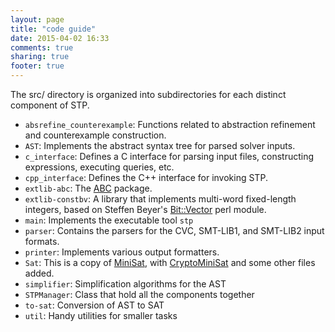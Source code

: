 ```yaml
---
layout: page
title: "code guide"
date: 2015-04-02 16:33
comments: true
sharing: true
footer: true
---
```


The src/ directory is organized into subdirectories for each distinct component of STP.

* `absrefine_counterexample`: Functions related to abstraction refinement and counterexample construction.
* `AST`: Implements the abstract syntax tree for parsed solver inputs.
* `c_interface`: Defines a C interface for parsing input files, constructing expressions, executing queries, etc.
* `cpp_interface`: Defines the C++ interface for invoking STP.
* `extlib-abc`: The [ABC](http://www.eecs.berkeley.edu/~alanmi/abc/abc.htm) package.
* `extlib-constbv`:  A library that implements multi-word fixed-length integers, based on Steffen Beyer's [Bit::Vector](http://guest.engelschall.com/~sb/download/) perl module.
* `main`: Implements the executable tool `stp`
* `parser`: Contains the parsers for the CVC, SMT-LIB1, and SMT-LIB2 input formats.
* `printer`:  Implements various output formatters.
* `Sat`: This is a copy of [MiniSat](http://minisat.se), with [CryptoMiniSat](http://www.msoos.org/cryptominisat2/) and some other files added.
* `simplifier`: Simplification algorithms for the AST
* `STPManager`: Class that hold all the components together
* `to-sat`: Conversion of AST to SAT
* `util`: Handy utilities for smaller tasks
